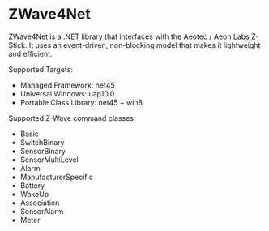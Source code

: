 # ZWave4Net
 ZWave4Net is a .NET library that interfaces with the Aeotec / Aeon Labs Z-Stick. It uses an event-driven, non-blocking model that makes it lightweight and efficient.

Supported Targets:

- Managed Framework: net45
- Universal Windows: uap10.0
- Portable Class Library: net45 + win8

Supported Z-Wave command classes:

- Basic
- SwitchBinary
- SensorBinary
- SensorMultiLevel
- Alarm
- ManufacturerSpecific
- Battery
- WakeUp
- Association
- SensorAlarm
- Meter


